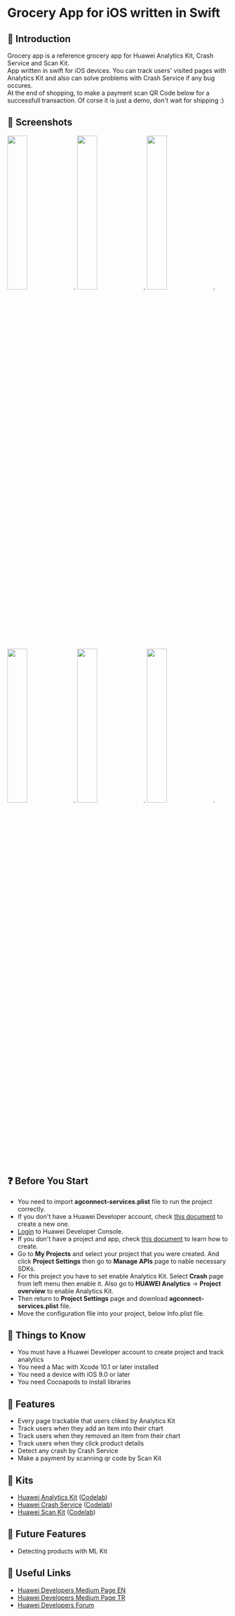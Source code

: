# Grocery App for iOS written in Swift


## :notebook_with_decorative_cover: Introduction 
Grocery app is a reference grocery app for Huawei Analytics Kit, Crash Service and Scan Kit.<br>
App written in swift for iOS devices. You can track users' visited pages with Analytics Kit and also can solve problems with Crash Service if any bug occures.<br>
At the end of shopping, to make a payment scan QR Code below for a successfull transaction. Of corse it is just a demo, don't wait for shipping :)


## :iphone: Screenshots
<img src="https://i.ibb.co/hBWXGT7/Simulator-Screen-Shot-i-Phone-12-Pro-Max-2020-11-20-at-09-05-10.png" width="30%">.
<img src="https://i.ibb.co/61vcScc/Simulator-Screen-Shot-i-Phone-12-Pro-Max-2020-11-20-at-09-05-28.png" width="30%">.
<img src="https://i.ibb.co/x8zNNsq/Simulator-Screen-Shot-i-Phone-12-Pro-Max-2020-11-20-at-09-05-35.png" width="30%">.
<img src="https://i.ibb.co/NFbTgyT/Simulator-Screen-Shot-i-Phone-12-Pro-Max-2020-11-20-at-09-05-44.png" width="30%">.
<img src="https://i.ibb.co/DRRN6QY/Simulator-Screen-Shot-i-Phone-12-Pro-Max-2020-11-20-at-09-20-21.png" width="30%">.
<img src="https://i.ibb.co/vPzvm3t/Simulator-Screen-Shot-i-Phone-12-Pro-Max-2020-11-20-at-09-29-56.png" width="30%">.


##  :question: Before You Start
* You need to import <b>agconnect-services.plist</b> file to run the project correctly.
* If you don't have a Huawei Developer account, check <a href="https://developer.huawei.com/consumer/en/doc/start/10104" target="_blank">this document</a> to create a new one.
* <a href="https://developer.huawei.com/consumer/en/console" target="_blank">Login</a> to Huawei Developer Console.
* If you don't have a project and app, check <a href="https://developer.huawei.com/consumer/en/doc/distribution/app/agc-create_app" target="_blank">this document</a> to learn how to create.
* Go to <b>My Projects</b> and select your project that you were created. And click <b>Project Settings</b> then go to <b>Manage APIs</b> page to nable necessary SDKs.
* For this project you have to set enable Analytics Kit. Select <b>Crash</b> page from left menu then enable it. Also go to <b>HUAWEI Analytics</b> -> <b>Project overview</b> to enable Analytics Kit.
* Then return to <b>Project Settings</b> page and download <b>agconnect-services.plist</b> file.
* Move the configuration file into your project, below Info.plist file.


##  :information_desk_person: Things to Know
* You must have a Huawei Developer account to create project and track analytics
* You need a Mac with Xcode 10.1 or later installed
* You need a device with iOS 9.0 or later
* You need Cocoapods to install libraries


## :milky_way: Features
* Every page trackable that users cliked by Analytics Kit
* Track users when they add an item into their chart
* Track users when they removed an item from their chart
* Track users when they click product details
* Detect any crash by Crash Service
* Make a payment by scanning qr code by Scan Kit


## :rocket: Kits
* [Huawei Analytics Kit](https://developer.huawei.com/consumer/en/doc/development/HMSCore-Guides/introduction-0000001050745149) ([Codelab](https://developer.huawei.com/consumer/en/codelab/HMSAnalyticsKit-iOS/index.html))
* [Huawei Crash Service](https://developer.huawei.com/consumer/en/doc/development/AppGallery-connect-Guides/agc-crash-introduction) ([Codelab](https://developer.huawei.com/consumer/en/codelab/CrashService-iOS/index.html))
* [Huawei Scan Kit](https://developer.huawei.com/consumer/en/doc/development/HMSCore-Guides/service-introduction-0000001050041994) ([Codelab](https://developer.huawei.com/consumer/en/codelab/ScanKit-iOS/index.html))


## :telescope: Future Features 
* Detecting products with ML Kit


## :link: Useful Links 
* [Huawei Developers Medium Page EN](https://medium.com/huawei-developers)
* [Huawei Developers Medium Page TR](https://medium.com/huawei-developers-tr) 
* [Huawei Developers Forum](https://forums.developer.huawei.com/forumPortal/en/home)

